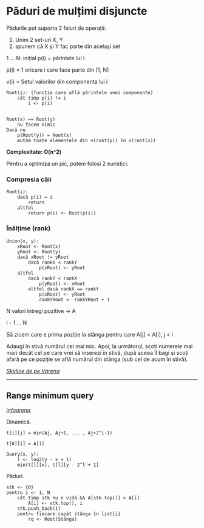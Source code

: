 # Păduri de mulțimi disjuncte

Pădurile pot suporta 2 feluri de operații:
1. Unim 2 set-uri X, Y
2. spunem că X și Y fac parte din același set

1 ... N: inițial p(i) = părintele lui i

p(i) = 1 oricare i care face parte din [1, N]

v(i) = Setul valorilor din componenta lui i

```
Root(i): (funcție care află părintele unei componente)
    cât timp p(i) != i
        i <- p(i)
        

Root(x) == Root(y)
    nu facem nimic
Dacă nu
    p(Root(y)) = Root(x)
    mutăm toate elementele din v(root(y)) în v(root(x))
```

**Complexitate: O(n^2)**

Pentru a optimiza un pic, putem folosi 2 euristici:

### Compresia căii

```
Root(i):
    dacă p(i) = i
        return
    altfel
        return p(i) <- Root(p(i))
```

### Înălțime (rank)

```
Union(x, y):
    xRoot <- Root(x)
    yRoot <- Root(y)
    dacă xRoot != yRoot
        dacă rankX < rankY
            p(xRoot) <- yRoot
    altfel
        dacă rankY < rankX
            p(yRoot) <- xRoot
        altfel dacă rankX == rankY
            p(xRoot) <- yRoot
            rankYRoot <- rankYRoot + 1
```

N valori întregi pozitive  -> A

i - 1 ... N

Să zicem care e prima poziție la stânga pentru care A[j] < A[i], j < i

Adaugi în stivă numărul cel mai mic. Apoi, la următorul, scoți numerele mai mari decât cel pe care vrei
să inserezi în stivă, după aceea îl bagi și scoți afară pe ce poziție se află numărul din stânga (sub
cel de acum în stivă).

_[Skyline de pe Varena](http://varena.ro/problema/skyline)_

---

## Range minimum query

_[infoarena](http://infoarena.ro/problema/rmq)_

Dinamică.

```
t[i][j] = min(Aj, Aj+1, ... , Aj+2^i-1)

t[0][i] = A[i]

Query(x, y):
    l <- log2(y - x + 1)
    min(t[l][x], t[l][y - 2^l + 1]
```

Păduri.

```
stk <- {0}
pentru i <- 1, N
    cât timp stk nu e vidă && A[stk.top()] > A[i]
        A[i] <- stk.top(), i
    stk.push_back(i)
    pentru fiecare capăt stânga în list[i]
        rq <- Root(Stânga)
```